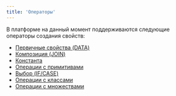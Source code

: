 ```yaml
---
title: 'Операторы'
---
```


В платформе на данный момент поддерживаются следующие операторы создания свойств: 

-   [Первичные свойства (DATA)](Data_properties_DATA_.md)
-   [Композиция (JOIN)](Composition_JOIN_.md)
-   [Константа](Constant.md)
-   [Операции с примитивами](Primitive_operations.md)
-   [Выбор (IF/CASE)](Selection_CASE_IF_MULTI_OVERRIDE_EXCLUSIVE_.md)
-   [Операции с классами](Class_operations.md)
-   [Операции с множествами](Set_operations.md)

 
